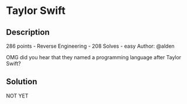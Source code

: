 # Taylor Swift
## Description
286 points - Reverse Engineering - 208 Solves - easy
Author: @alden

OMG did you hear that they named a programming language after Taylor Swift?

## Solution
NOT YET
